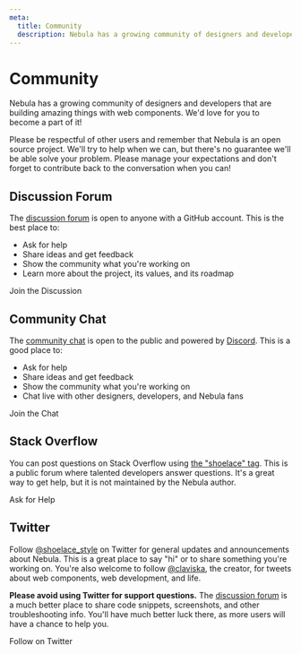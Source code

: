 ```yaml
---
meta:
  title: Community
  description: Nebula has a growing community of designers and developers that are building amazing things with web components.
---
```


# Community

Nebula has a growing community of designers and developers that are building amazing things with web components. We'd love for you to become a part of it!

Please be respectful of other users and remember that Nebula is an open source project. We'll try to help when we can, but there's no guarantee we'll be able solve your problem. Please manage your expectations and don't forget to contribute back to the conversation when you can!

## Discussion Forum

The [discussion forum](https://github.com/onsonr/nebula/discussions) is open to anyone with a GitHub account. This is the best place to:

- Ask for help
- Share ideas and get feedback
- Show the community what you're working on
- Learn more about the project, its values, and its roadmap

<nu-button variant="primary" href="https://github.com/onsonr/nebula/discussions" target="_blank">
  <nu-icon name="github" slot="prefix"></nu-icon>
  Join the Discussion
</nu-button>

## Community Chat

The [community chat](https://discord.gg/mg8f26C) is open to the public and powered by [Discord](https://discord.com/). This is a good place to:

- Ask for help
- Share ideas and get feedback
- Show the community what you're working on
- Chat live with other designers, developers, and Nebula fans

<nu-button variant="primary" href="https://discord.gg/mg8f26C" target="_blank">
  <nu-icon name="discord" slot="prefix"></nu-icon>
  Join the Chat
</nu-button>

## Stack Overflow

You can post questions on Stack Overflow using [the "shoelace" tag](https://stackoverflow.com/questions/tagged/shoelace). This is a public forum where talented developers answer questions. It's a great way to get help, but it is not maintained by the Nebula author.

<nu-button variant="primary" href="https://stackoverflow.com/questions/ask?tags=shoelace" target="_blank">
  <nu-icon name="stack-overflow" slot="prefix"></nu-icon>
  Ask for Help
</nu-button>

## Twitter

Follow [@shoelace_style](https://twitter.com/shoelace_style) on Twitter for general updates and announcements about Nebula. This is a great place to say "hi" or to share something you're working on. You're also welcome to follow [@claviska](https://twitter.com/claviska), the creator, for tweets about web components, web development, and life.

**Please avoid using Twitter for support questions.** The [discussion forum](https://github.com/onsonr/nebula/discussions) is a much better place to share code snippets, screenshots, and other troubleshooting info. You'll have much better luck there, as more users will have a chance to help you.

<nu-button variant="primary" href="https://twitter.com/shoelace_style" target="_blank">
  <nu-icon name="twitter" slot="prefix"></nu-icon>
  Follow on Twitter
</nu-button>
